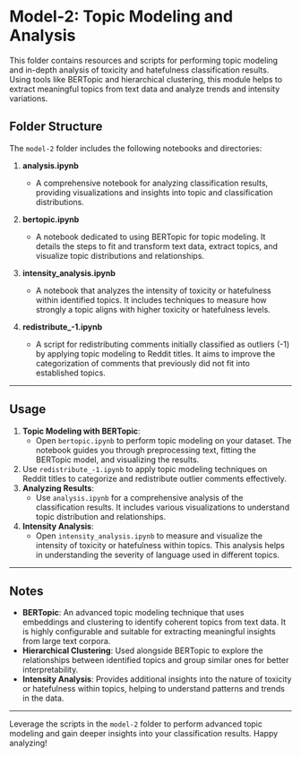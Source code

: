 # Model-2: Topic Modeling and Analysis

This folder contains resources and scripts for performing topic modeling and in-depth analysis of toxicity and hatefulness classification results. Using tools like BERTopic and hierarchical clustering, this module helps to extract meaningful topics from text data and analyze trends and intensity variations.

## Folder Structure

The `model-2` folder includes the following notebooks and directories:

1. **analysis.ipynb**

   - A comprehensive notebook for analyzing classification results, providing visualizations and insights into topic and classification distributions.

2. **bertopic.ipynb**

   - A notebook dedicated to using BERTopic for topic modeling. It details the steps to fit and transform text data, extract topics, and visualize topic distributions and relationships.

3. **intensity_analysis.ipynb**

   - A notebook that analyzes the intensity of toxicity or hatefulness within identified topics. It includes techniques to measure how strongly a topic aligns with higher toxicity or hatefulness levels.

4. **redistribute\_-1.ipynb**
   - A script for redistributing comments initially classified as outliers (-1) by applying topic modeling to Reddit titles. It aims to improve the categorization of comments that previously did not fit into established topics.

---

## Usage

1. **Topic Modeling with BERTopic**:
   - Open `bertopic.ipynb` to perform topic modeling on your dataset. The notebook guides you through preprocessing text, fitting the BERTopic model, and visualizing the results.
2. Use `redistribute_-1.ipynb` to apply topic modeling techniques on Reddit titles to categorize and redistribute outlier comments effectively.
3. **Analyzing Results**:
   - Use `analysis.ipynb` for a comprehensive analysis of the classification results. It includes various visualizations to understand topic distribution and relationships.
4. **Intensity Analysis**:
   - Open `intensity_analysis.ipynb` to measure and visualize the intensity of toxicity or hatefulness within topics. This analysis helps in understanding the severity of language used in different topics.

---

## Notes

- **BERTopic**: An advanced topic modeling technique that uses embeddings and clustering to identify coherent topics from text data. It is highly configurable and suitable for extracting meaningful insights from large text corpora.
- **Hierarchical Clustering**: Used alongside BERTopic to explore the relationships between identified topics and group similar ones for better interpretability.
- **Intensity Analysis**: Provides additional insights into the nature of toxicity or hatefulness within topics, helping to understand patterns and trends in the data.

---

Leverage the scripts in the `model-2` folder to perform advanced topic modeling and gain deeper insights into your classification results. Happy analyzing!
